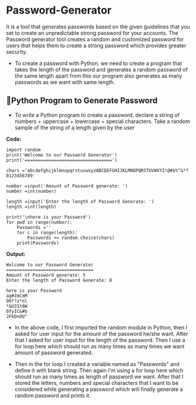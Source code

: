 # Password-Generator
It is a tool that generates passwords based on the given guidelines that you set to create an unpredictable strong password for your accounts. The Password generator tool creates a random and customized password for users that helps them to create a strong password which provides greater security.

- To create a password with Python, we need to create a program that takes the length of the password and generates a random password of the same length apart from this our program also generates as many passwords as we want with same length.

## 📌Python Program to Generate Password

- To write a Python program to create a password, declare a string of numbers + uppercase + lowercase + special characters. Take a random sample of the string of a length given by the user

**Code:**

    import random
    print('Welcome to our Password Generator')
    print('=================================')
 
    chars ='abcdefghijklmnopqrstuvwxyzABCDEFGHIJKLMNOPQRSTUVWXYZ!@#$%^&*?0123456789'

    number =input('Amount of Password generate: ')
    number =int(number)

    length =input('Enter the length of Password Generate: ')
    length =int(length)

    print('\nhere is your Password')
    for pwd in range(number):
        Passwords =''
        for c in range(length):
            Passwords += random.choice(chars)
        print(Passwords)
        
**Output:**

    Welcome to our Password Generator
    =================================
    Amount of Password generate: 5
    Enter the length of Password Generate: 8

    here is your Password
    ag#ZmCmM
    0Kf?z*nl
    *&U31t6W
    0fyIC&#b
    JFkDnOU^

- In the above code, I first imported the random module in Python, then I asked for user input for the amount of the password he/she want. After that I asked for user input for the length of the password. Then I use a for loop here which should run as many times as many times we want amount of password generated.

- Then in the for loop I created a variable named as "Passwords" and define it with blank string. Then again I'm using a for loop here which should run as many times as length of password we want. After that I stored the letters, numbers and special characters that I want to be considered while generating a password which will finally generate a random password and prints it.
